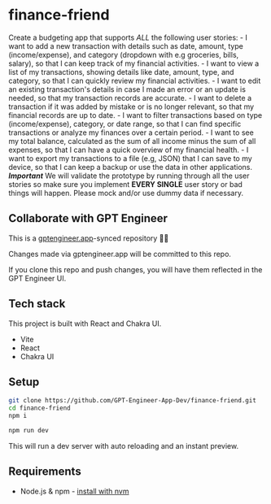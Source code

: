 # finance-friend

Create a budgeting app that supports *ALL* the following user stories: - I want to add a new transaction with details such as date, amount, type (income/expense), and category (dropdown with e.g groceries, bills, salary), so that I can keep track of my financial activities. - I want to view a list of my transactions, showing details like date, amount, type, and category, so that I can quickly review my financial activities. - I want to edit an existing transaction's details in case I made an error or an update is needed, so that my transaction records are accurate. - I want to delete a transaction if it was added by mistake or is no longer relevant, so that my financial records are up to date. - I want to filter transactions based on type (income/expense), category, or date range, so that I can find specific transactions or analyze my finances over a certain period. - I want to see my total balance, calculated as the sum of all income minus the sum of all expenses, so that I can have a quick overview of my financial health. - I want to export my transactions to a file (e.g, JSON) that I can save to my device, so that I can keep a backup or use the data in other applications. ***Important*** We will validate the prototype by running through all the user stories so make sure you implement **EVERY SINGLE** user story or bad things will happen. Please mock and/or use dummy data if necessary.

## Collaborate with GPT Engineer

This is a [gptengineer.app](https://gptengineer.app)-synced repository 🌟🤖

Changes made via gptengineer.app will be committed to this repo.

If you clone this repo and push changes, you will have them reflected in the GPT Engineer UI.

## Tech stack

This project is built with React and Chakra UI.

- Vite
- React
- Chakra UI

## Setup

```sh
git clone https://github.com/GPT-Engineer-App-Dev/finance-friend.git
cd finance-friend
npm i
```

```sh
npm run dev
```

This will run a dev server with auto reloading and an instant preview.

## Requirements

- Node.js & npm - [install with nvm](https://github.com/nvm-sh/nvm#installing-and-updating)
